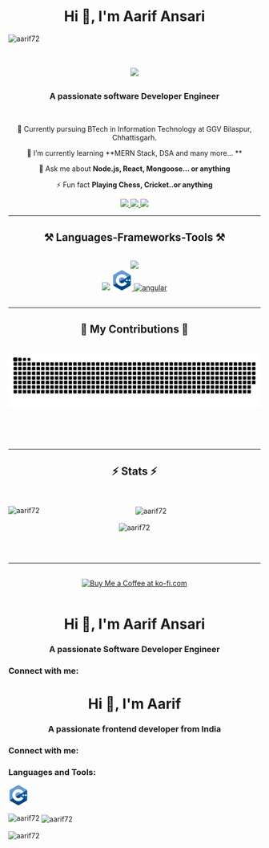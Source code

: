 <h1 align="center">Hi 👋, I'm Aarif Ansari</h1>


<p align="left"> <img src="https://komarev.com/ghpvc/?username=aarif72&label=Profile%20views&color=0e75b6&style=flat" alt="aarif72" /> </p>

<h1 align="center">
    <img src="https://readme-typing-svg.herokuapp.com/?font=Righteous&size=35&center=true&vCenter=true&width=500&height=70&duration=4000&lines=Hi+There!+👋;+I'm+Aarif+Ansari!;" />
</h1>

<h3 align="center">A passionate software Developer Engineer</h3>

<br/>

<div align="center">
 
 🔭 Currently pursuing BTech in Information Technology at GGV Bilaspur, Chhattisgarh.
 
 🌱 I’m currently learning **MERN Stack, DSA and many more... **

💬 Ask me about **Node.js, React, Mongoose... or anything**

⚡ Fun fact **Playing Chess, Cricket..or anything**

 </div>
 
<div align="center"> 
  <a href="mdaarif9600@gmail.com" target="_blank">
    <img src="https://img.shields.io/badge/Gmail-333333?style=for-the-badge&logo=gmail&logoColor=red" />
  </a>
  <a href="https://www.linkedin.com/in/aarifansari/" target="_blank">
    <img src="https://img.shields.io/badge/LinkedIn-0077B5?style=for-the-badge&logo=linkedin&logoColor=white" target="_blank" />
  </a>
  <a href="https://github.com/aarif72" target=_blank">
     <img src="https://img.shields.io/badge/Portfolio-FF5722?style=for-the-badge&logo=todoist&logoColor=white" target="_blank" /> <!-- sqlite, safari, google-chrome are other good icon options -->
  </a>
</div>

 <hr/>
 
<h2 align="center">⚒️ Languages-Frameworks-Tools ⚒️</h2>
<br/>
<div align="center">
    <img src="https://skillicons.dev/icons?i=react,bootstrap,html,css,vscode,github,tailwind,git" /> <br>
    <img src="https://skillicons.dev/icons?i=nodejs,python,javascript,express,firebase,mongodb,c,mysql" />
     <a href="https://www.w3schools.com/cpp/" target="_blank" rel="noreferrer"> <img src="https://raw.githubusercontent.com/devicons/devicon/master/icons/cplusplus/cplusplus-original.svg" alt="cplusplus" width="40" height="40"/> </a>
      <a href="https://angular.io" target="_blank" rel="noreferrer"> <img src="https://angular.io/assets/images/logos/angular/angular.svg" alt="angular" width="40" height="40"/> </a> 
</div>

<br/>
<hr/>

<div align="center">
  <h2>🐍 My Contributions 🐍</h2>
  <br>
  <img alt="snake eating my contributions" src="https://raw.githubusercontent.com/aarif72/aarif72/output/github-contribution-grid-snake.svg" />
  

  
  <br/><br/><br/>
</div>

<hr/>

<h2 align="center">⚡ Stats ⚡</h2>
<br>
<div align=center>
<p><img align="left" src="https://github-readme-stats.vercel.app/api/top-langs?username=aarif72&show_icons=true&locale=en&layout=compact" alt="aarif72" /></p>

<p>&nbsp;<img align="center" src="https://github-readme-stats.vercel.app/api?username=aarif72&show_icons=true&locale=en" alt="aarif72" /></p>

<p><img align="center" src="https://github-readme-streak-stats.herokuapp.com/?user=aarif72&" alt="aarif72" /></p>

    
</div>

<br/><br/>

<hr/>

<br/>

<div align="center">
<a href='https://ko-fi.com/V7V4RAK9C' target='_blank'><img height='64' style='border:0px;height:64px;' src='https://storage.ko-fi.com/cdn/kofi1.png?v=3' border='0' alt='Buy Me a Coffee at ko-fi.com' /></a>
</div>

<br/>


<h1 align="center">Hi 👋, I'm Aarif Ansari</h1>
<h3 align="center">A passionate Software Developer Engineer</h3>

<h3 align="left">Connect with me:</h3>
<p align="left">
</p>


<h1 align="center">Hi 👋, I'm Aarif</h1>
<h3 align="center">A passionate frontend developer from India</h3>

<h3 align="left">Connect with me:</h3>
<p align="left">
</p>

<h3 align="left">Languages and Tools:</h3>
<p align="left"> <a href="https://www.w3schools.com/cpp/" target="_blank" rel="noreferrer"> <img src="https://raw.githubusercontent.com/devicons/devicon/master/icons/cplusplus/cplusplus-original.svg" alt="cplusplus" width="40" height="40"/> </a> </p>

<p><img align="left" src="https://github-readme-stats.vercel.app/api/top-langs?username=aarif72&show_icons=true&locale=en&layout=compact" alt="aarif72" /></p>

<p>&nbsp;<img align="center" src="https://github-readme-stats.vercel.app/api?username=aarif72&show_icons=true&locale=en" alt="aarif72" /></p>

<p><img align="center" src="https://github-readme-streak-stats.herokuapp.com/?user=aarif72&" alt="aarif72" /></p>






